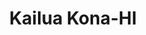 ---
title: Kailua Kona-HI
slug: kailua-kona-hi
f_state:
- cms/state/hawaii.md
f_locations:
- cms/payday-loan/cash-city-6781.md
- cms/payday-loan/hawaii-check-cashing-19356.md
- cms/payday-loan/legal-document-express-20282.md
- cms/payday-loan/lifeline-services-inc-20397.md
- cms/payday-loan/pay-day-hawaii-23548.md
- cms/payday-loan/payday-loans-24021.md
- cms/payday-loan/rent-a-center-25961.md
updated-on: '2024-05-30T13:41:28.615Z'
created-on: '2024-05-30T13:41:28.615Z'
published-on: '2024-05-30T13:54:32.469Z'
f_city: Kailua Kona
layout: '[city].html'
tags: city
---